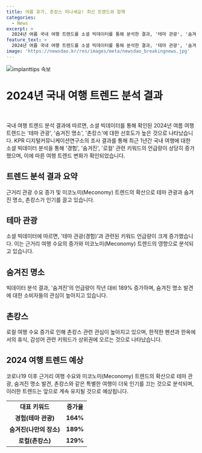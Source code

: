 ```yaml
---
title: 여름 휴가, 촌캉스 떠나세요! 최신 트렌드와 함께
categories:
  - News
excerpt: >
  2024년 여름 국내 여행 트렌드를 소셜 빅데이터를 통해 분석한 결과, '테마 관광', '숨겨진 명소', '촌캉스' 여행이 선호되고 있다. KPR 디지털커뮤니케이션연구소는 국내 여행에 대한 빅데이터 분석을 통해 근거리 여행 수요 급증 및 트렌드 변화를 확인하였으며, 미코노미(Meconomy) 영향으로 테마 관광이 인기를 끌고 있다고 밝혔다. 숨겨진 장소와 맛집을 찾는 로컬 여행 선호도가 높아지고 있으며, 촌캉스에 대한 기대감과 관심도 증가하고 있다.
feature_text: >
  2024년 여름 국내 여행 트렌드를 소셜 빅데이터를 통해 분석한 결과, '테마 관광', '숨겨진 명소', '촌캉스' 여행이 선호되고 있다. KPR 디지털커뮤니케이션연구소는 국내 여행에 대한 빅데이터 분석을 통해 근거리 여행 수요 급증 및 트렌드 변화를 확인하였으며, 미코노미(Meconomy) 영향으로 테마 관광이 인기를 끌고 있다고 밝혔다. 숨겨진 장소와 맛집을 찾는 로컬 여행 선호도가 높아지고 있으며, 촌캉스에 대한 기대감과 관심도 증가하고 있다.
image: 'https://newsdao.kr/res/images/meta/newsdao_breakingnews.jpg'
---
```


<p><img src="https://newsdao.kr/res/images/meta/newsdao_breakingnews.jpg" alt="implanttips 속보" /></p>

<h1>2024년 국내 여행 트렌드 분석 결과</h1>

<p data-ke-size="size16">&#160;</p>

<p>국내 여행 트렌드 분석 결과에 따르면, 소셜 빅데이터를 통해 확인된 2024년 여름 여행 트렌드는 '테마 관광', '숨겨진 명소', '촌캉스'에 대한 선호도가 높은 것으로 나타났습니다. KPR 디지털커뮤니케이션연구소의 조사 결과를 통해 최근 1년간 국내 여행에 대한 소셜 빅데이터 분석을 통해 '경험', '숨겨진', '로컬' 관련 키워드의 언급량이 상당히 증가했으며, 이에 따른 여행 트렌드 변화가 확인되었습니다.</p>

<h2>트렌드 분석 결과 요약</h2>

<p data-ke-size="size16">근거리 관광 수요 증가 및 미코노미(Meconomy) 트렌드의 확산으로 테마 관광과 숨겨진 명소, 촌캉스가 인기를 끌고 있습니다.</p>

<h2>테마 관광</h2>

<p data-ke-size="size16">소셜 빅데이터에 따르면, '테마 관광(경험)'과 관련된 키워드 언급량이 크게 증가했습니다. 이는 근거리 여행 수요의 증가와 미코노미(Meconomy) 트렌드의 영향으로 분석되고 있습니다.</p>

<h2>숨겨진 명소</h2>

<p data-ke-size="size16">빅데이터 분석 결과, '숨겨진'의 언급량이 작년 대비 189% 증가하며, 숨겨진 명소 발견에 대한 소비자들의 관심이 높아지고 있습니다.</p>

<h2>촌캉스</h2>

<p data-ke-size="size16">로컬 여행 수요 증가로 인해 촌캉스 관련 관심이 높아지고 있으며, 한적한 펜션과 한옥에서의 휴식, 감성어 관련 키워드가 상위권에 오르는 것으로 나타났습니다.</p>

<h2>2024 여행 트렌드 예상</h2>

<p data-ke-size="size16">코로나19 이후 근거리 여행 수요와 미코노미(Meconomy) 트렌드의 확산으로 테마 관광, 숨겨진 명소 발견, 촌캉스와 같은 특별한 여행이 더욱 인기를 끄는 것으로 분석되며, 이러한 트렌드는 앞으로 계속 유지될 것으로 예상됩니다.</p>

<table>
    <tbody>
        <tr>
            <td style="text-align: center; height: 17px;"><b>대표 키워드</b></td>
            <td style="text-align: center; height: 17px;"><b>증가율</b></td>
        </tr>
        <tr>
            <td style="text-align: center; height: 17px;"><b>경험(테마 관광)</b></td>
            <td style="text-align: center; height: 17px;"><b>164%</b></td>
        </tr>
        <tr>
            <td style="text-align: center; height: 17px;"><b>숨겨진(나만의 장소)</b></td>
            <td style="text-align: center; height: 17px;"><b>189%</b></td>
        </tr>
        <tr>
            <td style="text-align: center; height: 17px;"><b>로컬(촌캉스)</b></td>
            <td style="text-align: center; height: 17px;"><b>129%</b></td>
        </tr>
    </tbody>
</table>

<p data-ke-size="size16">&nbsp;</p>

